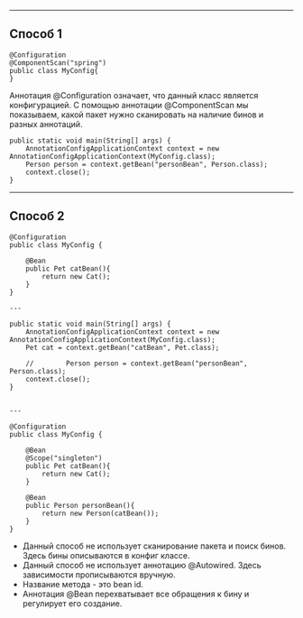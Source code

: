 
---
## Способ 1
```
@Configuration
@ComponentScan("spring")
public class MyConfig{
}
```
Аннотация @Configuration означает, что данный класс является конфигурацией.
С помощью аннотации @ComponentScan мы показываем, какой пакет нужно сканировать на наличие бинов и разных аннотаций.
```
public static void main(String[] args) {  
    AnnotationConfigApplicationContext context = new AnnotationConfigApplicationContext(MyConfig.class);  
    Person person = context.getBean("personBean", Person.class);  
    context.close();  
}
```
---
## Способ 2
```
@Configuration  
public class MyConfig {  
  
    @Bean  
    public Pet catBean(){  
        return new Cat();  
    }  
}

---

public static void main(String[] args) {  
    AnnotationConfigApplicationContext context = new AnnotationConfigApplicationContext(MyConfig.class);  
    Pet cat = context.getBean("catBean", Pet.class);  
  
    //        Person person = context.getBean("personBean", Person.class);  
    context.close();  
}


---

@Configuration  
public class MyConfig {  
  
    @Bean  
    @Scope("singleton")  
    public Pet catBean(){  
        return new Cat();  
    }  
  
    @Bean  
    public Person personBean(){  
        return new Person(catBean());  
    }  
}
```
- Данный способ не использует сканирование пакета и поиск бинов. Здесь бины описываются в конфиг классе.
- Данный способ не использует аннотацию @Autowired. Здесь зависимости прописываются вручную.
- Название метода - это bean id.
- Аннотация @Bean перехватывает все обращения к бину и регулирует его создание.